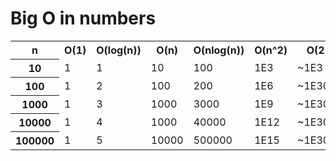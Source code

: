 # Big O in numbers

<table>
    <tr>
        <th>n</th>
        <th>O(1)</th>
        <th>O(log(n))</th>
        <th>O(n)</th>
        <th>O(nlog(n))</th>
        <th>O(n^2)</th>
        <th>O(2^n)</th>
    </tr>
    <tr>
        <th>10</th>
        <td>1</td>
        <td>1</td>
        <td>10</td>
        <td>100</td>
        <td>1E3</td>
        <td>~1E3</td>
    </tr>
    <tr>
        <th>100</th>
        <td>1</td>
        <td>2</td>
        <td>100</td>
        <td>200</td>
        <td>1E6</td>
        <td>~1E30</td>
    </tr>
    <tr>
        <th>1000</th>
        <td>1</td>
        <td>3</td>
        <td>1000</td>
        <td>3000</td>
        <td>1E9</td>
        <td>~1E301</td>
    </tr>
    <tr>
        <th>10000</th>
        <td>1</td>
        <td>4</td>
        <td>1000</td>
        <td>40000</td>
        <td>1E12</td>
        <td>~1E3010</td>
    </tr>
    <tr>
        <th>100000</th>
        <td>1</td>
        <td>5</td>
        <td>10000</td>
        <td>500000</td>
        <td>1E15</td>
        <td>~1E30102</td>
    </tr>
</table>

        
